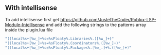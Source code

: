 ## With intellisense
To add intellisense first get https://github.com/JusteTheCoder/Roblox-LSP-Module-Intellisense and
add the following strings to the patterns array inside the plugin.lua file
```lua
"()local%s+[%w_]+%s=%sFloaty%.Libraries%.([%w_]+)"
"()local%s+[%w_]+%s=%sFloaty%.Coordinators%.([%w_]+)"
"()local%s+[%w_]+%s=%sFloaty%.Packages%.[%w_.]+%.([%w_]+)"
```
